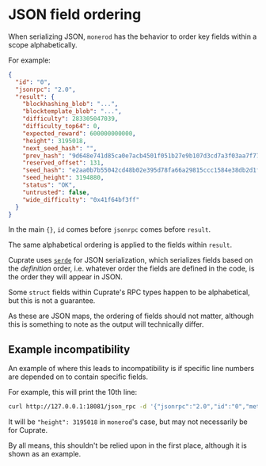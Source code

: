 # JSON field ordering
When serializing JSON, `monerod` has the behavior to order key fields within a scope alphabetically.

For example:
```json
{
  "id": "0",
  "jsonrpc": "2.0",
  "result": {
    "blockhashing_blob": "...",
    "blocktemplate_blob": "...",
    "difficulty": 283305047039,
    "difficulty_top64": 0,
    "expected_reward": 600000000000,
    "height": 3195018,
    "next_seed_hash": "",
    "prev_hash": "9d648e741d85ca0e7acb4501f051b27e9b107d3cd7a3f03aa7f776089117c81a",
    "reserved_offset": 131,
    "seed_hash": "e2aa0b7b55042cd48b02e395d78fa66a29815ccc1584e38db2d1f0e8485cd44f",
    "seed_height": 3194880,
    "status": "OK",
    "untrusted": false,
    "wide_difficulty": "0x41f64bf3ff"
  }
}
```
In the main `{}`, `id` comes before `jsonrpc` comes before `result`.

The same alphabetical ordering is applied to the fields within `result`.

Cuprate uses [`serde`](https://docs.rs/serde) for JSON serialization,
which serializes fields based on the _definition_ order, i.e. whatever
order the fields are defined in the code, is the order they will appear
in JSON.

Some `struct` fields within Cuprate's RPC types happen to be alphabetical, but this is not a guarantee.

As these are JSON maps, the ordering of fields should not matter,
although this is something to note as the output will technically differ.

## Example incompatibility
An example of where this leads to incompatibility is if specific
line numbers are depended on to contain specific fields.

For example, this will print the 10th line:
```bash
curl http://127.0.0.1:18081/json_rpc -d '{"jsonrpc":"2.0","id":"0","method":"get_block_template","params":{"wallet_address":"44GBHzv6ZyQdJkjqZje6KLZ3xSyN1hBSFAnLP6EAqJtCRVzMzZmeXTC2AHKDS9aEDTRKmo6a6o9r9j86pYfhCWDkKjbtcns","reserve_size":60}' -H 'Content-Type: application/json' | sed -n 10p
```
It will be `"height": 3195018` in `monerod`'s case, but may not necessarily be for Cuprate.

By all means, this shouldn't be relied upon in the first place, although it is shown as an example.
